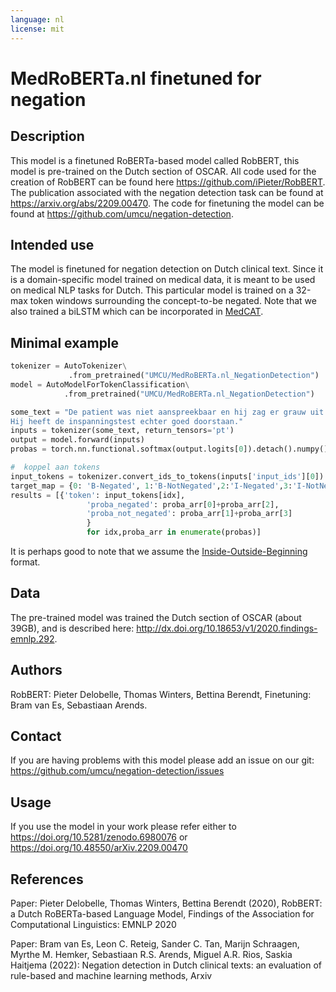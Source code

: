 ```yaml
---
language: nl
license: mit
---
```


# MedRoBERTa.nl finetuned for negation

## Description
This model is a finetuned RoBERTa-based model called RobBERT, this model is pre-trained on the Dutch section of OSCAR. All code used for the creation of RobBERT can be found here https://github.com/iPieter/RobBERT. The publication associated with the negation detection task can be found at https://arxiv.org/abs/2209.00470. The code for finetuning the model can be found at https://github.com/umcu/negation-detection.

## Intended use
The model is finetuned for negation detection on Dutch clinical text. Since it is a domain-specific model trained on medical data, it is meant to be used on medical NLP tasks for Dutch. This particular model is trained on a 32-max token windows surrounding the concept-to-be negated. Note that we also trained a biLSTM which can be incorporated in [MedCAT](https://github.com/CogStack/MedCAT).

## Minimal example

```python
tokenizer = AutoTokenizer\
             .from_pretrained("UMCU/MedRoBERTa.nl_NegationDetection")
model = AutoModelForTokenClassification\
            .from_pretrained("UMCU/MedRoBERTa.nl_NegationDetection")

some_text = "De patient was niet aanspreekbaar en hij zag er grauw uit. \
Hij heeft de inspanningstest echter goed doorstaan." 
inputs = tokenizer(some_text, return_tensors='pt')
output = model.forward(inputs)
probas = torch.nn.functional.softmax(output.logits[0]).detach().numpy()

#  koppel aan tokens
input_tokens = tokenizer.convert_ids_to_tokens(inputs['input_ids'][0])
target_map = {0: 'B-Negated', 1:'B-NotNegated',2:'I-Negated',3:'I-NotNegated'}
results = [{'token': input_tokens[idx],
                 'proba_negated': proba_arr[0]+proba_arr[2],
                 'proba_not_negated': proba_arr[1]+proba_arr[3]
                 }  
                 for idx,proba_arr in enumerate(probas)]

```

It is perhaps good to note that we assume the [Inside-Outside-Beginning](https://en.wikipedia.org/wiki/Inside%E2%80%93outside%E2%80%93beginning_(tagging)) format.


## Data
The pre-trained model was trained the Dutch section of OSCAR (about 39GB), and is described here: http://dx.doi.org/10.18653/v1/2020.findings-emnlp.292.

## Authors

RobBERT: Pieter Delobelle, Thomas Winters, Bettina Berendt,
Finetuning: Bram van Es, Sebastiaan Arends.

## Contact

If you are having problems with this model please add an issue on our git: https://github.com/umcu/negation-detection/issues

## Usage

If you use the model in your work please refer either to 
https://doi.org/10.5281/zenodo.6980076 or https://doi.org/10.48550/arXiv.2209.00470

## References
Paper: Pieter Delobelle, Thomas Winters, Bettina Berendt (2020), RobBERT: a Dutch RoBERTa-based Language Model, Findings of the Association for Computational Linguistics: EMNLP 2020

Paper: Bram van Es, Leon C. Reteig, Sander C. Tan, Marijn Schraagen, Myrthe M. Hemker, Sebastiaan R.S. Arends, Miguel A.R. Rios, Saskia Haitjema (2022): Negation detection in Dutch clinical texts: an evaluation of rule-based and machine learning methods, Arxiv
